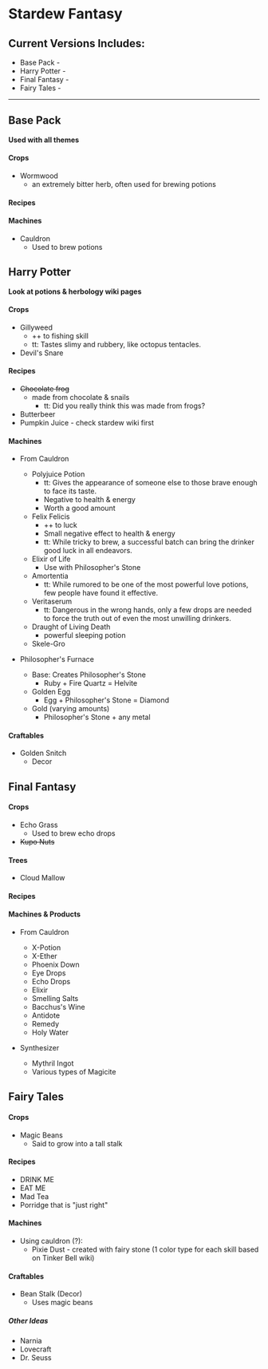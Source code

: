 # Stardew Fantasy


## Current Versions Includes:
- Base Pack -
- Harry Potter -
- Final Fantasy -
- Fairy Tales -


------------------------------------

Base Pack
---------
**Used with all themes**

#### Crops
- Wormwood
  - an extremely bitter herb, often used for brewing potions

#### Recipes


#### Machines
- Cauldron
  - Used to brew potions

Harry Potter
------------
**Look at potions & herbology wiki pages**

#### Crops
- Gillyweed
  - ++ to fishing skill
  - tt: Tastes slimy and rubbery, like octopus tentacles.
- Devil's Snare

#### Recipes
- ~~Chocolate frog~~
  - made from chocolate & snails
    - tt: Did you really think this was made from frogs?
- Butterbeer
- Pumpkin Juice - check stardew wiki first

#### Machines
- From Cauldron
  - Polyjuice Potion
    - tt: Gives the appearance of someone else to those brave enough to face its taste.
    - Negative to health & energy
    - Worth a good amount
  - Felix Felicis
    - ++ to luck
    - Small negative effect to health & energy
    - tt: While tricky to brew, a successful batch can bring the drinker good luck in all endeavors.
  - Elixir of Life
    - Use with Philosopher's Stone
  - Amortentia
    - tt: While rumored to be one of the most powerful love potions, few people have found it effective.
  - Veritaserum
    - tt: Dangerous in the wrong hands, only a few drops are needed to force the truth out of even the most unwilling drinkers.
  - Draught of Living Death
    - powerful sleeping potion
  - Skele-Gro  

- Philosopher's Furnace
  - Base: Creates Philosopher's Stone
    - Ruby + Fire Quartz = Helvite
  - Golden Egg
    - Egg + Philosopher's Stone = Diamond
  - Gold (varying amounts)
    - Philosopher's Stone + any metal

#### Craftables
- Golden Snitch
  - Decor

Final Fantasy
---------------
#### Crops
- Echo Grass
  - Used to brew echo drops
- ~~Kupo Nuts~~

#### Trees
- Cloud Mallow

#### Recipes

#### Machines & Products
- From Cauldron
  - X-Potion
  - X-Ether
  - Phoenix Down
  - Eye Drops
  - Echo Drops
  - Elixir
  - Smelling Salts
  - Bacchus's Wine
  - Antidote
  - Remedy
  - Holy Water

- Synthesizer
  - Mythril Ingot
  - Various types of Magicite

Fairy Tales
-------------------
#### Crops
- Magic Beans
  - Said to grow into a tall stalk

#### Recipes
- DRINK ME
- EAT ME
- Mad Tea
- Porridge that is "just right"

#### Machines
- Using cauldron (?):
  - Pixie Dust - created with fairy stone
  (1 color type for each skill based on Tinker Bell wiki)

#### Craftables
- Bean Stalk (Decor)
  - Uses magic beans

##### Other Ideas
- Narnia
- Lovecraft
- Dr. Seuss
